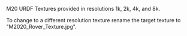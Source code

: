 M20 URDF Textures provided in resolutions 1k, 2k, 4k, and 8k.

To change to a different resolution texture rename the target texture to "M2020_Rover_Texture.jpg".
